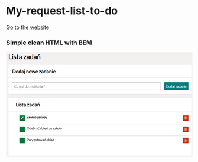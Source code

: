 # My-request-list-to-do
<a href="https://kolanoadrian.github.io/My-request-lis-to-do/">Go to the website</a>

###  Simple clean HTML with BEM
![Screenshot](zrzut.png)


